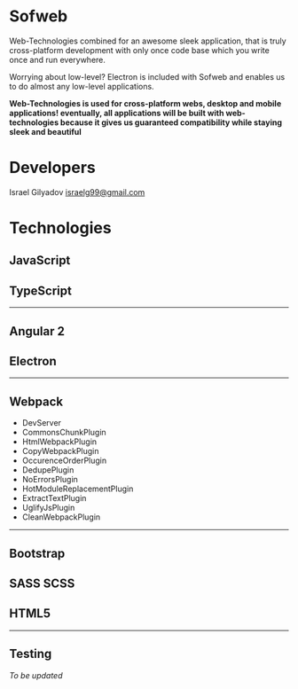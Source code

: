 Sofweb
===============

Web-Technologies combined for an awesome sleek application, that is truly cross-platform development with only once code base which you write once and run everywhere.

Worrying about low-level? Electron is included with Sofweb and enables us to do almost any low-level applications.

**Web-Technologies is used for cross-platform webs, desktop and mobile applications! eventually, all applications will be built with web-technologies because it gives us guaranteed compatibility while staying sleek and beautiful**

Developers
===============
Israel Gilyadov <israelg99@gmail.com>

Technologies
===============

## JavaScript
## TypeScript
------------
## Angular 2
## Electron
------------
## Webpack
- DevServer
- CommonsChunkPlugin
- HtmlWebpackPlugin
- CopyWebpackPlugin
- OccurenceOrderPlugin
- DedupePlugin
- NoErrorsPlugin
- HotModuleReplacementPlugin
- ExtractTextPlugin
- UglifyJsPlugin
- CleanWebpackPlugin
------------
## Bootstrap
## SASS SCSS
## HTML5
------------
## Testing
*To be updated*